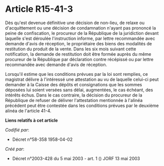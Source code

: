 # Article R15-41-3

Dès qu'est devenue définitive une décision de non-lieu, de relaxe ou d'acquittement ou une décision de condamnation n'ayant
pas prononcé la peine de confiscation, le procureur de la République de la juridiction devant laquelle s'est déroulée
l'instruction informe, par lettre recommandée avec demande d'avis de réception, le propriétaire des biens des modalités de
restitution du produit de la vente. Dans les six mois suivant cette notification, la demande de restitution doit être formée
auprès du même procureur de la République par déclaration contre récépissé ou par lettre recommandée avec demande d'avis de
réception.

Lorsqu'il estime que les conditions prévues par la loi sont remplies, ce magistrat délivre à l'intéressé une attestation au
vu de laquelle celui-ci peut demander à la Caisse des dépôts et consignations que les sommes déposées lui soient versées sans
délai, augmentées, le cas échéant, des intérêts échus. Dans le cas contraire, la décision du procureur de la République de
refuser de délivrer l'attestation mentionnée à l'alinéa précédent peut être contestée dans les conditions prévues par le
deuxième alinéa de l'article 41-4.

**Liens relatifs à cet article**

_Codifié par_:

  - Décret n°58-358 1958-04-02

_Créé par_:

  - Décret n°2003-428 du 5 mai 2003 - art. 1 () JORF 13 mai 2003
